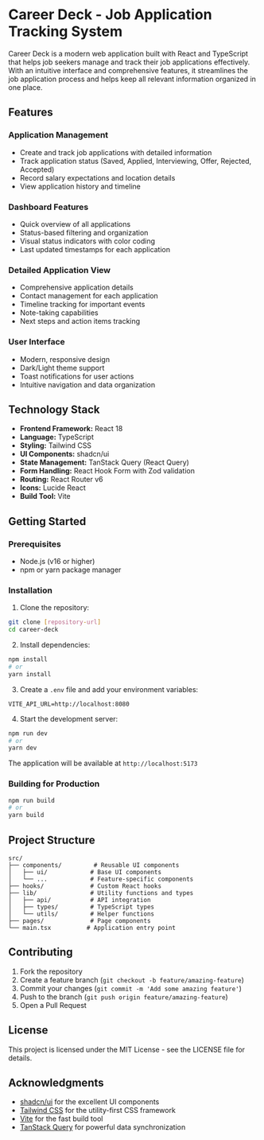# Career Deck - Job Application Tracking System

Career Deck is a modern web application built with React and TypeScript that helps job seekers manage and track their job applications effectively. With an intuitive interface and comprehensive features, it streamlines the job application process and helps keep all relevant information organized in one place.

## Features

### Application Management
- Create and track job applications with detailed information
- Track application status (Saved, Applied, Interviewing, Offer, Rejected, Accepted)
- Record salary expectations and location details
- View application history and timeline

### Dashboard Features
- Quick overview of all applications
- Status-based filtering and organization
- Visual status indicators with color coding
- Last updated timestamps for each application

### Detailed Application View
- Comprehensive application details
- Contact management for each application
- Timeline tracking for important events
- Note-taking capabilities
- Next steps and action items tracking

### User Interface
- Modern, responsive design
- Dark/Light theme support
- Toast notifications for user actions
- Intuitive navigation and data organization

## Technology Stack

- **Frontend Framework:** React 18
- **Language:** TypeScript
- **Styling:** Tailwind CSS
- **UI Components:** shadcn/ui
- **State Management:** TanStack Query (React Query)
- **Form Handling:** React Hook Form with Zod validation
- **Routing:** React Router v6
- **Icons:** Lucide React
- **Build Tool:** Vite

## Getting Started

### Prerequisites

- Node.js (v16 or higher)
- npm or yarn package manager

### Installation

1. Clone the repository:
```bash
git clone [repository-url]
cd career-deck
```

2. Install dependencies:
```bash
npm install
# or
yarn install
```

3. Create a `.env` file and add your environment variables:
```env
VITE_API_URL=http://localhost:8080
```

4. Start the development server:
```bash
npm run dev
# or
yarn dev
```

The application will be available at `http://localhost:5173`

### Building for Production

```bash
npm run build
# or
yarn build
```

## Project Structure

```
src/
├── components/         # Reusable UI components
│   ├── ui/            # Base UI components
│   └── ...            # Feature-specific components
├── hooks/             # Custom React hooks
├── lib/               # Utility functions and types
│   ├── api/           # API integration
│   ├── types/         # TypeScript types
│   └── utils/         # Helper functions
├── pages/             # Page components
└── main.tsx          # Application entry point
```

## Contributing

1. Fork the repository
2. Create a feature branch (`git checkout -b feature/amazing-feature`)
3. Commit your changes (`git commit -m 'Add some amazing feature'`)
4. Push to the branch (`git push origin feature/amazing-feature`)
5. Open a Pull Request

## License

This project is licensed under the MIT License - see the LICENSE file for details.

## Acknowledgments

- [shadcn/ui](https://ui.shadcn.com/) for the excellent UI components
- [Tailwind CSS](https://tailwindcss.com/) for the utility-first CSS framework
- [Vite](https://vitejs.dev/) for the fast build tool
- [TanStack Query](https://tanstack.com/query/latest) for powerful data synchronization
